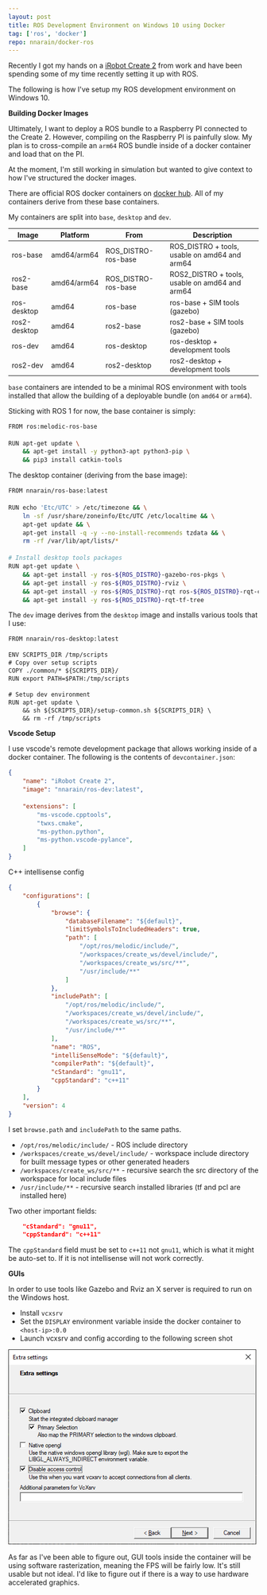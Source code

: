 ```yaml
---
layout: post
title: ROS Development Environment on Windows 10 using Docker
tag: ['ros', 'docker']
repo: nnarain/docker-ros
---
```


Recently I got my hands on a [iRobot Create 2](https://store.irobot.com/default/create-programmable-programmable-robot-irobot-create-2/RC65099.html) from work and have been spending some of my time recently setting it up with ROS.

The following is how I've setup my ROS development environment on Windows 10.

**Building Docker Images**

Ultimately, I want to deploy a ROS bundle to a Raspberry PI connected to the Create 2. However, compiling on the Raspberry PI is painfully slow. My plan is to cross-compile an `arm64` ROS bundle inside of a docker container and load that on the PI.

At the moment, I'm still working in simulation but wanted to give context to how I've structured the docker images.

There are official ROS docker containers on [docker hub](https://hub.docker.com/_/ros). All of my containers derive from these base containers.

My containers are split into `base`, `desktop` and `dev`.

| Image        | Platform    | From                 | Description                                    |
| -----        | --------    | ----                 | -----------                                    |
| ros-base     | amd64/arm64 | ROS_DISTRO-ros-base  | ROS_DISTRO + tools, usable on amd64 and arm64  |
| ros2-base    | amd64/arm64 | ROS_DISTRO-ros-base  | ROS2_DISTRO + tools, usable on amd64 and arm64 |
| ros-desktop  | amd64       | ros-base             | ros-base + SIM tools (gazebo)                  |
| ros2-desktop | amd64       | ros2-base            | ros2-base + SIM tools (gazebo)                 |
| ros-dev      | amd64       | ros-desktop          | ros-desktop + development tools                |
| ros2-dev     | amd64       | ros2-desktop         | ros2-desktop + development tools               |

`base` containers are intended to be a minimal ROS environment with tools installed that allow the building of a deployable bundle (on `amd64` or `arm64`).

Sticking with ROS 1 for now, the base container is simply:

```bash
FROM ros:melodic-ros-base

RUN apt-get update \
    && apt-get install -y python3-apt python3-pip \
    && pip3 install catkin-tools
```

The desktop container (deriving from the base image):

```bash
FROM nnarain/ros-base:latest

RUN echo 'Etc/UTC' > /etc/timezone && \
    ln -sf /usr/share/zoneinfo/Etc/UTC /etc/localtime && \
    apt-get update && \
    apt-get install -q -y --no-install-recommends tzdata && \
    rm -rf /var/lib/apt/lists/*

# Install desktop tools packages
RUN apt-get update \
    && apt-get install -y ros-${ROS_DISTRO}-gazebo-ros-pkgs \
    && apt-get install -y ros-${ROS_DISTRO}-rviz \
    && apt-get install -y ros-${ROS_DISTRO}-rqt ros-${ROS_DISTRO}-rqt-common-plugins \
    && apt-get install -y ros-${ROS_DISTRO}-rqt-tf-tree
```

The `dev` image derives from the `desktop` image and installs various tools that I use:

```
FROM nnarain/ros-desktop:latest

ENV SCRIPTS_DIR /tmp/scripts
# Copy over setup scripts
COPY ./common/* ${SCRIPTS_DIR}/
RUN export PATH=$PATH:/tmp/scripts

# Setup dev environment
RUN apt-get update \
    && sh ${SCRIPTS_DIR}/setup-common.sh ${SCRIPTS_DIR} \
    && rm -rf /tmp/scripts
```

**Vscode Setup**

I use vscode's remote development package that allows working inside of a docker container. The following is the contents of `devcontainer.json`:

```json
{
    "name": "iRobot Create 2",
    "image": "nnarain/ros-dev:latest",

    "extensions": [
        "ms-vscode.cpptools",
        "twxs.cmake",
        "ms-python.python",
        "ms-python.vscode-pylance",
    ]
}
```

C++ intellisense config

```json
{
    "configurations": [
        {
            "browse": {
                "databaseFilename": "${default}",
                "limitSymbolsToIncludedHeaders": true,
                "path": [
                    "/opt/ros/melodic/include/",
                    "/workspaces/create_ws/devel/include/",
                    "/workspaces/create_ws/src/**",
                    "/usr/include/**"
                ]
            },
            "includePath": [
                "/opt/ros/melodic/include/",
                "/workspaces/create_ws/devel/include/",
                "/workspaces/create_ws/src/**",
                "/usr/include/**"
            ],
            "name": "ROS",
            "intelliSenseMode": "${default}",
            "compilerPath": "${default}",
            "cStandard": "gnu11",
            "cppStandard": "c++11"
        }
    ],
    "version": 4
}
```

I set `browse.path` and `includePath` to the same paths.

* `/opt/ros/melodic/include/` - ROS include directory
* `/workspaces/create_ws/devel/include/` - workspace include directory for built message types or other generated headers
* `/workspaces/create_ws/src/**` - recursive search the src directory of the workspace for local include files
* `/usr/include/**` - recursive search installed libraries (tf and pcl are installed here)

Two other important fields:

```json
    "cStandard": "gnu11",
    "cppStandard": "c++11"
```

The `cppStandard` field must be set to `c++11` not `gnu11`, which is what it might be auto-set to. If it is not intellisense will not work correctly.

**GUIs**

In order to use tools like Gazebo and Rviz an X server is required to run on the Windows host.


* Install `vcxsrv`
* Set the `DISPLAY` environment variable inside the docker container to `<host-ip>:0.0`
* Launch vcxsrv and config according to the following screen shot

![image not found!](/assets/2020/12/27/vcxsrv-config.png)

As far as I've been able to figure out, GUI tools inside the container will be using software rasterization, meaning the FPS will be fairly low. It's still usable but not ideal. I'd like to figure out if there is a way to use hardware accelerated graphics.
